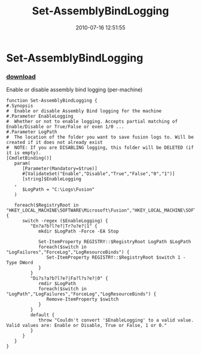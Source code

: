 ﻿---
pid:            1976
parent:         0
children:       
poster:         Joel Bennett
title:          Set-AssemblyBindLogging
date:           2010-07-16 12:51:55
description:    Enable or disable assembly bind logging (per-machine)
format:         posh
---

# Set-AssemblyBindLogging

### [download](1976.ps1)  

Enable or disable assembly bind logging (per-machine)

```posh
function Set-AssemblyBindLogging {
#.Synopsis
#  Enable or disable Assembly Bind logging for the machine
#.Parameter EnableLogging
#  Whether or not to enable logging. Accepts partial matching of Enable/Disable or True/False or even 1/0 ... 
#.Parameter LogPath
#  The location of the folder you want to save fusion logs to. Will be created if it does not already exist
#  NOTE: If you are DISABLING logging, this folder will be DELETED (if it is empty).
[CmdletBinding()]
   param( 
      [Parameter(Mandatory=$true)]
      #[ValidateSet("Enable","Disable","True","False","0","1")]
      [string]$EnableLogging
   ,
      $LogPath = "C:\Logs\Fusion" 
   )

   foreach($RegistryRoot in "HKEY_LOCAL_MACHINE\SOFTWARE\Microsoft\Fusion","HKEY_LOCAL_MACHINE\SOFTWARE\Wow6432Node\Microsoft\Fusion") {
      switch -regex ($EnableLogging) {
         "En?a?b?l?e?|Tr?u?e?|1" {
            mkdir $LogPath -Force -EA Stop

            Set-ItemProperty REGISTRY::$RegistryRoot LogPath $LogPath
            foreach($switch in "LogFailures","ForceLog","LogResourceBinds") {
               Set-ItemProperty REGISTRY::$RegistryRoot $switch 1 -Type DWord
            }
         }
         "Di?s?a?b?l?e?|Fa?l?s?e?|0" {
            rmdir $LogPath
            foreach($switch in "LogPath","LogFailures","ForceLog","LogResourceBinds") {
               Remove-ItemProperty $switch
            }
         }
         default {
            throw "Couldn't convert '$EnableLogging' to a valid value. Valid values are: Enable or Disable, True or False, 1 or 0."
         }
      }
   }  
}




```
